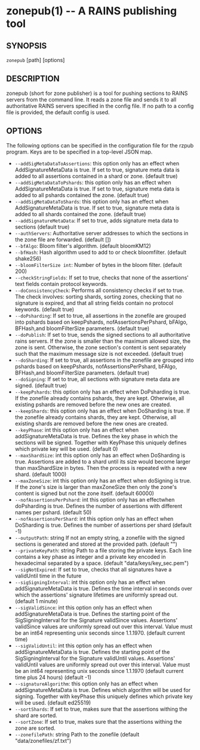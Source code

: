 zonepub(1) -- A RAINS publishing tool
===========================

## SYNOPSIS

`zonepub` [path] [options]

## DESCRIPTION

zonepub (short for zone publisher) is a tool for pushing sections to RAINS
servers from the command line. It reads a zone file and sends it to all
authoritative RAINS servers specified in the config file. If no path to a
config file is provided, the default config is used.

## OPTIONS

The following options can be specified in the configuration file for the rzpub
program. Keys are to be specified in a top-level JSON map.

* `--addSigMetaDataToAssertions`: this option only has an effect when AddSignatureMetaData is true.
   If set to true, signature meta data is added to all assertions contained in a shard or zone.
   (default true)
* `--addSigMetaDataToPshards`: this option only has an effect when AddSignatureMetaData is true. If
   set to true, signature meta data is added to all pshards contained the zone. (default true) 
* `--addSigMetaDataToShards`: this option only has an effect when AddSignatureMetaData is true. If
   set to true, signature meta data is added to all shards contained the zone. (default true) 
* `--addSignatureMetaData`: If set to true, adds signature meta data to sections (default true) 
* `--authServers`: Authoritative server addresses to which the sections in the
   zone file are forwarded. (default []) 
* `--bfAlgo`: Bloom filter's algorithm. (default bloomKM12)
* `--bfHash`: Hash algorithm used to add to or check bloomfilter. (default shake256)
* `--bloomFilterSize int`: Number of bytes in the bloom filter. (default 200) 
* `--checkStringFields`: If set to true, checks that none of the assertions' text fields contain
   protocol keywords. 
* `--doConsistencyCheck`: Performs all consistency checks if set to true. The check involves:
   sorting shards, sorting zones, checking that no signature is expired, and that all string
   fields contain no protocol keywords. (default true) 
* `--doPsharding`: If set to true, all assertions in the zonefile are grouped into pshards based on
   keepPshards, nofAssertionsPerPshard, bFAlgo, BFHash,and bloomFilterSize parameters. (default
   true) 
* `--doPublish`: If set to true, sends the signed sections to all authoritative rains servers. If
   the zone is smaller than the maximum allowed size, the zone is sent. Otherwise, the zone
   section's content is sent separately such that the maximum message size is not exceeded.
   (default true)
* `--doSharding`: If set to true, all assertions in the zonefile are grouped into pshards based on
   keepPshards, nofAssertionsPerPshard, bFAlgo, BFHash,and bloomFilterSize parameters. (default
   true) 
* `--doSigning`: If set to true, all sections with signature meta data are signed. (default true) 
* `--keepPshards`: this option only has an effect when DoPsharding is true. If the zonefile already
   contains pshards, they are kept. Otherwise, all existing pshards are removed before the new
   ones are created. 
* `--keepShards`: this option only has an effect when DoSharding is true. If the zonefile already
   contains shards, they are kept. Otherwise, all existing shards are removed before the new ones
   are created. 
* `--keyPhase`: int this option only has an effect when addSignatureMetaData is true. Defines the
   key phase in which the sections will be signed. Together with KeyPhase this uniquely defines
   which private key will be used. (default 0) 
* `--maxShardSize`: int this option only has an effect when DoSharding is true. Assertions are added
   to a shard until its size would become larger than maxShardSize in bytes. Then the process is
   repeated with a new shard. (default 1000)
* `--maxZoneSize`: int this option only has an effect when doSigning is true. If the zone's size is
   larger than maxZoneSize then only the zone's content is signed but not the zone itself.
   (default 60000) 
* `--nofAssertionsPerPshard`: int this option only has an effectwhen doPsharding is true. Defines
   the number of assertions with different names per pshard. (default 50) 
* `--nofAssertionsPerShard`: int this option only has an effect when DoSharding is true. Defines the
   number of assertions per shard (default -1) 
* `--outputPath`: string If not an empty string, a zonefile with the signed sections is generated
   and stored at the provided path. (default "") 
* `--privateKeyPath`: string Path to a file storing the private keys. Each line contains a key phase
   as integer and a private key encoded in hexadecimal separated by a space. (default
   "data/keys/key_sec.pem") 
* `--sigNotExpired`: If set to true, checks that all signatures have a validUntil time in the future
* `--sigSigningInterval`: int this option only has an effect when addSignatureMetaData is true.
   Defines the time interval in seconds over which the assertions' signature lifetimes are
   uniformly spread out. (default 1 minute) 
* `--sigValidSince`: int this option only has an effect when addSignatureMetaData is true. Defines
   the starting point of the SigSigningInterval for the Signature validSince values. Assertions'
   validSince values are uniformly spread out over this interval. Value must be an int64
   representing unix seconds since 1.1.1970. (default current time) 
* `--sigValidUntil`: int this option only has an effect when addSignatureMetaData is true. Defines
   the starting point of the SigSigningInterval for the Signature validUntil values. Assertions'
   validUntil values are uniformly spread out over this interval. Value must be an int64
   representing unix seconds since 1.1.1970 (default current time plus 24 hours) (default -1) 
* `--signatureAlgorithm`: this option only has an effect when addSignatureMetaData is true. Defines
   which algorithm will be used for signing. Together with keyPhase this uniquely defines which
   private key will be used. (default ed25519) 
* `--sortShards`: If set to true, makes sure that the assertions withing the shard are sorted. 
* `--sortZone`: If set to true, makes sure that the assertions withing the zone are sorted. 
* `--zonefilePath`: string Path to the zonefile (default "data/zonefiles/zf.txt")
